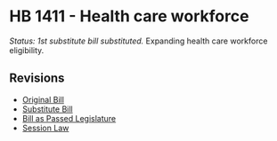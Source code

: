 # HB 1411 - Health care workforce
*Status: 1st substitute bill substituted.*
Expanding health care workforce eligibility.

## Revisions
* [Original Bill](1/)
* [Substitute Bill](S/)
* [Bill as Passed Legislature](S.PL/)
* [Session Law](S.SL/)
